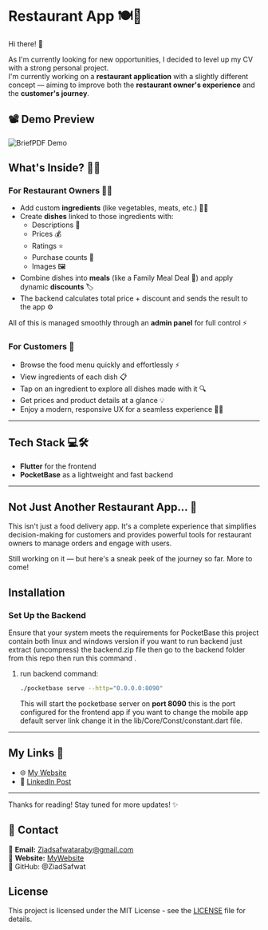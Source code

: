 # Restaurant App 🍽️📱

Hi there! 👋

As I'm currently looking for new opportunities, I decided to level up my CV with a strong personal project.  
I'm currently working on a **restaurant application** with a slightly different concept — aiming to improve both the **restaurant owner's experience** and the **customer's journey**.
## 📽️ Demo Preview  
![BriefPDF Demo](preview.gif)
## What's Inside? 🧠✨

### For Restaurant Owners 🧑‍🍳
- Add custom **ingredients** (like vegetables, meats, etc.) 🥩🥦
- Create **dishes** linked to those ingredients with:
  - Descriptions 📝
  - Prices 💰
  - Ratings ⭐
  - Purchase counts 🔢
  - Images 🖼️
- Combine dishes into **meals** (like a Family Meal Deal 🍛) and apply dynamic **discounts** 🏷️
- The backend calculates total price + discount and sends the result to the app ⚙️

All of this is managed smoothly through an **admin panel** for full control ⚡

### For Customers 👥
- Browse the food menu quickly and effortlessly ⚡
- View ingredients of each dish 📋
- Tap on an ingredient to explore all dishes made with it 🔍
- Get prices and product details at a glance 💡
- Enjoy a modern, responsive UX for a seamless experience 🧑‍💻

---

## Tech Stack 💻🛠️

- **Flutter** for the frontend  
- **PocketBase** as a lightweight and fast backend  

---

## Not Just Another Restaurant App… 🚀

This isn't just a food delivery app. It's a complete experience that simplifies decision-making for customers and provides powerful tools for restaurant owners to manage orders and engage with users.

Still working on it — but here's a sneak peek of the journey so far. More to come!
## Installation

### Set Up the Backend

Ensure that your system meets the requirements for PocketBase  this project contain both linux and windows version if you want to run backend just extract (uncompress) the backend.zip file then go to the backend folder from this repo then run this command .

1. run backend command:

    ```bash
    ./pocketbase serve --http="0.0.0.0:8090"
    ```

    This will start the pocketbase server on **port 8090** this is the port configured for the frontend app if you want to change the mobile app default server link change it in the lib/Core/Const/constant.dart file.
---

## My Links 🔗

- 🌐 [My Website](https://waves.pockethost.io/user-profile/3b5wmxh6tierl5h)  
- 🔗 [LinkedIn Post](https://www.linkedin.com/posts/ziad-elaraby-556b0621b_flutter-pocketbase-restaurant-activity-7315398056307310592-bjJm)

---

Thanks for reading! Stay tuned for more updates! ✨
## 📩 Contact  
📧 **Email:** [Ziadsafwataraby@gmail.com](mailto:Ziadsafwataraby@gmail.com)  
🔗 **Website:** [MyWebsite](https://waves.pockethost.io/user-profile/3b5wmxh6tierl5h)  
🔗 GitHub: @ZiadSafwat
 
## License

This project is licensed under the MIT License - see the [LICENSE](LICENSE) file for details.

